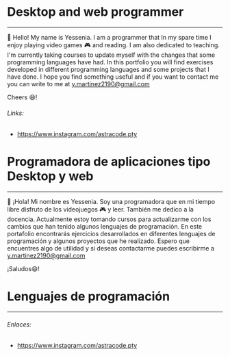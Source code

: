# Desktop and web programmer
_________________________________________
 👋 Hello! My name is Yessenia. I am a programmer that In my spare time I enjoy playing video games :video_game: and reading. I am also dedicated to teaching. I'm currently taking courses to update myself with the changes that some programming languages have had.
 In this portfolio you will find exercises developed in different programming languages and some projects that I have done.
 I hope you find something useful and if you want to contact me you can write to me at y.martinez2190@gmail.com
 
  Cheers :smile:!
  ###### Links:
  - https://www.instagram.com/astracode.pty
  
# Programadora de aplicaciones tipo Desktop y web
_________________________________________
 👋 ¡Hola! Mi nombre es Yessenia. Soy una programadora que en mi tiempo libre disfruto de los videojuegos :video_game: y leer. También me dedico a la docencia. Actualmente estoy tomando cursos para actualizarme con los cambios que han tenido algunos lenguajes de programación.
 En este portafolio encontrarás ejercicios desarrollados en diferentes lenguajes de programación y algunos proyectos que he realizado.
 Espero que encuentres algo de utilidad y si deseas contactarme puedes escribirme a y.martinez2190@gmail.com
 
 ¡Saludos:smile:!
 
 # Lenguajes de programación
_________________________________________

 ###### Enlaces:
 - https://www.instagram.com/astracode.pty
<!---
ymartinez2190/ymartinez2190 is a ✨ special ✨ repository because its `README.md` (this file) appears on your GitHub profile.
You can click the Preview link to take a look at your changes.
--->

